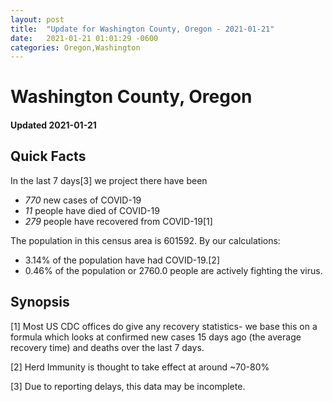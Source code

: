 ```yaml
---
layout: post
title:  "Update for Washington County, Oregon - 2021-01-21"
date:   2021-01-21 01:01:29 -0600
categories: Oregon,Washington
---
```


# Washington County, Oregon
#### Updated 2021-01-21

## Quick Facts

In the last 7 days[3] we project there have been
- *770* new cases of COVID-19
- *11* people have died of COVID-19
- *279* people have recovered from COVID-19[1]

The population in this census area is 601592. By our calculations:
- 3.14% of the population have had COVID-19.[2]
- 0.46% of the population or 2760.0 people are actively fighting the virus.

## Synopsis




[1] Most US CDC offices do give any recovery statistics- we base this on a formula which looks at confirmed new cases
15 days ago (the average recovery time) and deaths over the last 7 days.

[2] Herd Immunity is thought to take effect at around ~70-80%

[3] Due to reporting delays, this data may be incomplete.
 
    